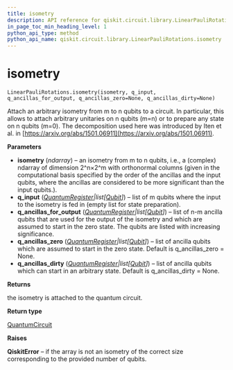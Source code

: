 ```yaml
---
title: isometry
description: API reference for qiskit.circuit.library.LinearPauliRotations.isometry
in_page_toc_min_heading_level: 1
python_api_type: method
python_api_name: qiskit.circuit.library.LinearPauliRotations.isometry
---
```


# isometry

<span id="qiskit.circuit.library.LinearPauliRotations.isometry" />

`LinearPauliRotations.isometry(isometry, q_input, q_ancillas_for_output, q_ancillas_zero=None, q_ancillas_dirty=None)`

Attach an arbitrary isometry from m to n qubits to a circuit. In particular, this allows to attach arbitrary unitaries on n qubits (m=n) or to prepare any state on n qubits (m=0). The decomposition used here was introduced by Iten et al. in [https://arxiv.org/abs/1501.06911](https://arxiv.org/abs/1501.06911).

**Parameters**

*   **isometry** (*ndarray*) – an isometry from m to n qubits, i.e., a (complex) ndarray of dimension 2^n×2^m with orthonormal columns (given in the computational basis specified by the order of the ancillas and the input qubits, where the ancillas are considered to be more significant than the input qubits.).
*   **q\_input** ([*QuantumRegister*](qiskit.circuit.QuantumRegister "qiskit.circuit.QuantumRegister")*|list\[*[*Qubit*](qiskit.circuit.Qubit "qiskit.circuit.Qubit")*]*) – list of m qubits where the input to the isometry is fed in (empty list for state preparation).
*   **q\_ancillas\_for\_output** ([*QuantumRegister*](qiskit.circuit.QuantumRegister "qiskit.circuit.QuantumRegister")*|list\[*[*Qubit*](qiskit.circuit.Qubit "qiskit.circuit.Qubit")*]*) – list of n-m ancilla qubits that are used for the output of the isometry and which are assumed to start in the zero state. The qubits are listed with increasing significance.
*   **q\_ancillas\_zero** ([*QuantumRegister*](qiskit.circuit.QuantumRegister "qiskit.circuit.QuantumRegister")*|list\[*[*Qubit*](qiskit.circuit.Qubit "qiskit.circuit.Qubit")*]*) – list of ancilla qubits which are assumed to start in the zero state. Default is q\_ancillas\_zero = None.
*   **q\_ancillas\_dirty** ([*QuantumRegister*](qiskit.circuit.QuantumRegister "qiskit.circuit.QuantumRegister")*|list\[*[*Qubit*](qiskit.circuit.Qubit "qiskit.circuit.Qubit")*]*) – list of ancilla qubits which can start in an arbitrary state. Default is q\_ancillas\_dirty = None.

**Returns**

the isometry is attached to the quantum circuit.

**Return type**

[QuantumCircuit](qiskit.circuit.QuantumCircuit "qiskit.circuit.QuantumCircuit")

**Raises**

**QiskitError** – if the array is not an isometry of the correct size corresponding to the provided number of qubits.

